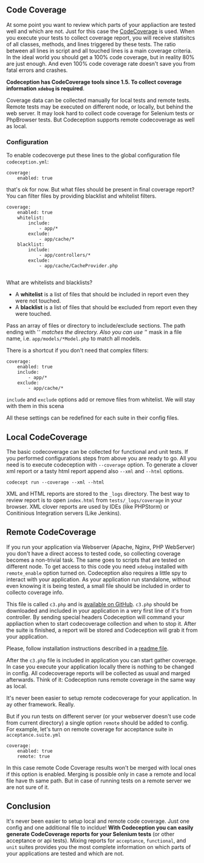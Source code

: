## Code Coverage

At some point you want to review which parts of your appliaction are tested well and which are not. 
Just for this case the [CodeCoverage](http://en.wikipedia.org/wiki/Code_coverage) is used. When you execute your tests to collect coverage report, 
you will receive statisitcs of all classes, methods, and lines triggered by these tests. 
The ratio between all lines in script and all touched lines is a main coverage criteria. In the ideal world you should get a 100% code coverage,
but in reality 80% are just enough. And even 100% code coverage rate doesn't save you from fatal errors and crashes. 

**Codeception has CodeCoverage tools since 1.5. To collect coverage information `xdebug` is required**.

Coverage data can be collected manually for local tests and remote tests. Remote tests may be executed on different node, 
or locally, but behind the web server. It may look hard to collect code coverage for Selenium tests or PhpBrowser tests. But Codeception
supports remote codecoverage as well as local.

### Configuration

To enable codecoverge put these lines to the global configuration file `codeception.yml`:

```
coverage:
    enabled: true
```

that's ok for now. But what files should be present in final coverage report? You can filter files by providing blacklist and whitelist filters.

```
coverage:
    enabled: true
    whitelist:
        include:
            - app/*            
        exclude:
            - app/cache/*
    blacklist:
        include:
            - app/controllers/*
        exclude:
            - app/cache/CacheProvider.php
    
```
What are whitelists and blacklists?

* A **whitelist** is a list of files that should be included in report even they were not touched.
* A **blacklist** is a list of files that should be excluded from report even they were touched.

Pass an array of files or directory to include/exclude sections. The path ending with '*' matches the directory.
Also you can use '*' mask in a file name, i.e. `app/models/*Model.php` to match all models.

There is a shortcut if you don't need that complex filters:

```
coverage:
    enabled: true
    include:
        - app/*
    exclude:
        - app/cache/*
```

`include` and `exclude` options add or remove files from whitelist. We will stay with them in this scena

All these settings can be redefined for each suite in their config files. 

## Local CodeCoverage

The basic codecoverage can be collected for functional and unit tests.
If you performed configurations steps from above you are ready to go.
All you need is to execute codeception with `--coverage` option.
To generate a clover xml report or a tasty html report append also `--xml` and `--html` options.

```
codecept run --coverage --xml --html
```

XML and HTML reports are stored to the `_logs` directory. The best way to review report is to open `index.html` from `tests/_logs/coverage` in your browser.
XML clover reports are used by IDEs (like PHPStorm) or Conitinious Integration servers (Like Jenkins).

## Remote CodeCoverage

If you run your application via Webserver (Apache, Nginx, PHP WebServer) you don't have a direct access to tested code, 
so collecting coverage becomes a non-trivial task. The same goes to scripts that are tested on different node. 
To get access to this code you need `xdebug` installed with `remote_enable` option turned on. 
Codeception also requires a little spy to interact  with your application. As your application run standalone, 
without even knowing it is being tested, a small file should be included in order to collecto coverage info. 

This file is called `c3.php` and is [available on GitHub](https://github.com/Codeception/c3). 
`c3.php` should be downloaded and included in your application in a very first line of it's from controller. 
By sending special headers Codeception will command your appliaction when to start codecoverage collection and when to stop it.
After the suite is finished, a report will be stored and Codeception will grab it from your application. 

Please, follow installation instructions described in a [readme file](https://github.com/Codeception/c3).

After the `c3.php` file is included in application you can start gather coverage. 
In case you execute your application locally there is nothing to be changed in config.
All codecoverage reports will be collected as usual and marged afterwards.
Think of it: Codeception runs remote coverage in the same way as local. 

It's never been easier to setup remote codecoverage for your application. In ay other framework. Really.

But if you run tests on different server (or your webserver doesn't use code from current directory) a single option `remote` should be added to config.
For example, let's turn on remote coverage for acceptance suite in `acceptance.suite.yml`

```
coverage:
    enabled: true
    remote: true
```

In this case remote Code Coverage results won't be merged with local ones if this option is enabled. 
Merging is possible only in case a remote and local file have th same path. 
But in case of running tests on a remote server we are not sure of it.

## Conclusion

It's never been easier to setup local and remote code coverage. Just one config and one additional file to incldue! 
**With Codeception you can easily generate CodeCoverage reports for your Selenium tests** (or other acceptance or api tests). Mixing reports for `acceptance`, `functional`, and `unit` suites provides 
you the most complete information on which parts of your applications are tested and which are not.


